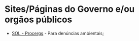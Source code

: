 # Sites/Páginas do Governo e/ou orgãos públicos

- [SOL - Procergs](https://sra-den.procergs.rs.gov.br/denuncia/lista/cidadao) - Para denúncias ambientais;
